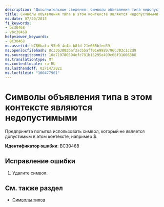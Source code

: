 ```yaml
---
description: 'Дополнительные сведения: символы объявления типа недопустимы в этом контексте'
title: Символы объявления типа в этом контексте являются недопустимыми
ms.date: 07/20/2015
f1_keywords:
- bc30468
- vbc30468
helpviewer_keywords:
- BC30468
ms.assetid: b786bafa-95e0-4c4b-b8fd-21e665bfed59
ms.openlocfilehash: 8c3363803baf2acbbaff01e9920796d303c1c2d9
ms.sourcegitcommit: 10e719780594efc781b15295e499c66f316068b8
ms.translationtype: MT
ms.contentlocale: ru-RU
ms.lasthandoff: 02/14/2021
ms.locfileid: "100477961"
---
```

# <a name="type-declaration-characters-are-not-valid-in-this-context"></a>Символы объявления типа в этом контексте являются недопустимыми

Предпринята попытка использовать символ, который не является допустимым в этом контексте, например $.  
  
 **Идентификатор ошибки:** BC30468  
  
## <a name="to-correct-this-error"></a>Исправление ошибки  
  
1. Удалите символ.  
  
## <a name="see-also"></a>См. также раздел

- [Символы типов](../programming-guide/language-features/data-types/type-characters.md)
